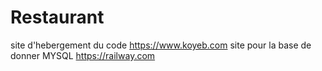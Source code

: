 # Restaurant
site d'hebergement du code https://www.koyeb.com 
site pour la base de donner MYSQL https://railway.com 
